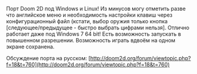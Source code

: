 Порт Doom 2D под Windows и Linux! Из минусов могу отметить разве что английское меню и необходимость настройки клавиш через конфигурационный файл (кстати, выбор оружия только кнопка \[следующее/предыдущее - быстро выбрать цифрами нельзя\]. Отлично работает даже под Windows 7 64 bit! Есть возможность запускать в повышенном разрешении. Возможность играть вдвоём на одном экране сохранена.

Обсуждение порта на русском: [http://doom2d.org/forum/viewtopic.php?f=18&t=760](http://doom2d.org/forum/viewtopic.php?f=18&t=760)